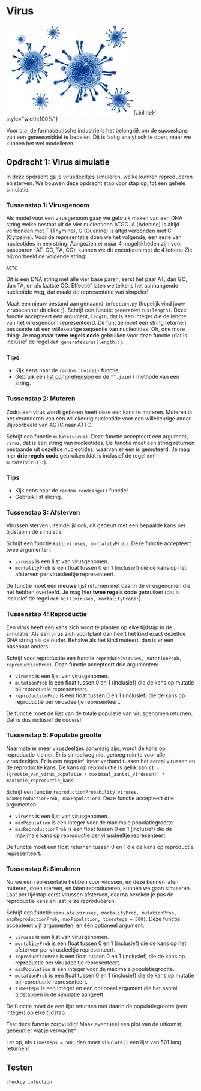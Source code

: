 # Virus

![](virus.jpg){:.inline}{: style="width:100%"}

Voor o.a. de farmaceutische industrie is het belangrijk om de succeskans van een geneesmiddel te bepalen.
Dit is lastig analytisch te doen, maar we kunnen het wel modelleren.

## Opdracht 1: Virus simulatie

In deze opdracht ga je virusdeeltjes simuleren, welke kunnen reproduceren en sterven. 
We bouwen deze opdracht stap voor stap op, tot een gehele simulatie.


### Tussenstap 1: Virusgenoom

Als model voor een virusgenoom gaan we gebruik maken van een DNA string welke bestaat uit de vier nucleotiden ATGC.
A (Adenine) is altijd verbonden met T (Thymine), G (Guanine) is altijd verbonden met C (Cytosine).
Voor de representatie doen we het volgende, een serie van nucleotides in een string.
Aangezien er maar 4 mogelijkheden zijn voor baseparen (AT, GC, TA, CG), kunnen we dit encoderen met de 4 letters.
Zie bijvoorbeeld de volgende string:

	AGTC

Dit is een DNA string met alle vier base paren, eerst het paar AT, dan GC, dan TA, en als laatste CG.
Effectief laten we telkens het aanhangende nucleotide weg, dat maakt de representatie wat simpeler!

Maak een nieuw bestand aan genaamd `infection.py` (hopelijk vind jouw virusscanner dit okee ;).
Schrijf een functie `generateVirus(length)`.
Deze functie accepteert één argument, `length`, dat is een integer die de lengte van het virusgenoom representeerd.
De functie moet een string returnen bestaande uit een willekeurige sequentie van nucleotides.
Oh, one more thing: Je mag maar **twee regels code** gebruiken voor deze functie (dat is inclusief de regel `def generateVirus(length):`).

### Tips

* Kijk eens naar de `random.choice()` functie.
* Gebruik een [list comprehension](/theory/comprehensions) en de `"".join()` methode van een string.


### Tussenstap 2: Muteren

Zodra een virus wordt geboren heeft deze een kans te muteren.
Muteren is het veranderen van één willekeurig nucleotide voor een willekeurige ander.
Bijvoorbeeld van AGTC naar ATTC.

Schrijf een functie `mutate(virus)`.
Deze functie accepteert één argument, `virus`, dat is een string van nucleotides.
De functie moet een string returnen bestaande uit dezelfde nucleotides, waarvan er één is gemuteerd.
Je mag hier **drie regels code** gebruiken (dat is inclusief de regel `def mutate(virus):`).

### Tips

* Kijk eens naar de `random.randrange()` functie!
* Gebruik list slicing.


### Tussenstap 3: Afsterven

Virussen sterven uiteindelijk ook, dit gebeurt met een bepaalde kans per tijdstap in de simulatie.

Schrijf een functie `kill(viruses, mortalityProb)`.
Deze functie accepteert twee argumenten:

* `viruses` is een lijst van virusgenomen.
* `mortalityProb` is een float tussen 0 en 1 (inclusief) die de kans op het afsterven per virusdeeltje representeert.

De functie moet een **nieuwe** lijst returnen met daarin de virusgenomen die het hebben overleefd.
Je mag hier **twee regels code** gebruiken (dat is inclusief de regel `def kill(viruses, mortalityProb):`).

### Tussenstap 4: Reproductie

Een virus heeft een kans zich voort te planten op elke tijdstap in de simulatie.
Als een virus zich voortplant dan heeft het kind exact dezelfde DNA string als de ouder.
Behalve als het kind muteert, dan is er één basepaar anders.

Schrijf voor reproductie een functie `reproduce(viruses, mutationProb, reproductionProb)`.
Deze functie accepteert drie argumenten:

* `viruses` is een lijst van virusgenomen.
* `mutationProb` is een float tussen 0 en 1 (inclusief) die de kans op mutatie bij reproductie representeert.
* `reproductionProb` is een float tussen 0 en 1 (inclusief) die de kans op reproductie per virusdeeltje representeert.

De functìe moet de lijst van de totale populatie van virusgenomen returnen. Dat is dus inclusief de ouders!


### Tussenstap 5: Populatie grootte

Naarmate er meer virusdeeltjes aanwezig zijn, wordt de kans op reproductie kleiner.
Er is simpelweg niet genoeg ruimte voor alle virusdeeltjes.
Er is een negatief linear verband tussen het aantal virussen en de reproductie kans.
De kans op reproductie is gelijk aan `(1 - (grootte_van_virus_populatie / maximaal_aantal_virussen)) * maximale_reproductie_kans`.

Schrijf een functie `reproductionProbability(viruses, maxReproductionProb, maxPopulation)`.
Deze functie accepteert drie argumenten:

* `viruses` is een lijst van virusgenomen.
* `maxPopulation` is een integer voor de maximale populatiegrootte.
* `maxReproductionProb` is een float tussen 0 en 1 (inclusief) die de maximale kans op reproductie per virusdeeltje representeert.

De functie moet een float returnen tussen 0 en 1 die de kans op reproductie representeert.


### Tussenstap 6: Simuleren

Nu we een representatie hebben voor virussen, en deze kunnen laten muteren, doen sterven, en laten reproduceren, kunnen we gaan simuleren.
Laat per tijdstap eerst virussen afsterven, daarna bereken je pas de reproductie kans en laat je ze reproduceren.

Schrijf een functie `simulate(viruses, mortalityProb, mutationProb, maxReproductionProb, maxPopulation, timesteps = 500)`.
Deze functie accepteert vijf argumenten, en één optioneel argument:

* `viruses` is een lijst van virusgenomen.
* `mortalityProb` is een float tussen 0 en 1 (inclusief) die de kans op het afsterven per virusdeeltje representeert.
* `reproductionProb` is een float tussen 0 en 1 (inclusief) die de kans op reproductie per virusdeeltje representeert.
* `maxPopulation` is een integer voor de maximale populatiegrootte.
* `mutationProb` is een float tussen 0 en 1 (inclusief) die de kans op mutatie bij reproductie representeert.
* `timesteps` is een integer en een optioneel argument die het aantal tijdstappen in de simulatie aangeeft.

De functie moet de een lijst returnen met daarin de populatiegrootte (een integer) op elke tijdstap.

Test deze functie zorgvuldig! Maak eventueel een plot van de uitkomst, gebeurt er wat je verwacht?

Let op, als `timesteps = 500`, dan moet `simulate()` een lijst van 501 lang returnen!


## Testen

	checkpy infection
